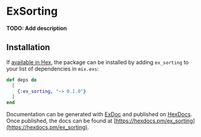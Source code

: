 # ExSorting

**TODO: Add description**

## Installation

If [available in Hex](https://hex.pm/docs/publish), the package can be installed
by adding `ex_sorting` to your list of dependencies in `mix.exs`:

```elixir
def deps do
  [
    {:ex_sorting, "~> 0.1.0"}
  ]
end
```

Documentation can be generated with [ExDoc](https://github.com/elixir-lang/ex_doc)
and published on [HexDocs](https://hexdocs.pm). Once published, the docs can
be found at [https://hexdocs.pm/ex_sorting](https://hexdocs.pm/ex_sorting).

